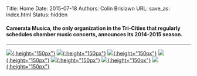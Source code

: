 Title: Home 
Date: 2015-07-18
Authors: Colin Brislawn
URL:
save_as: index.html 
Status: hidden

<!-- # Chamber Music for the Tri-Cities -->

#### Camerata Musica, the only organization in the Tri-Cities that regularly schedules chamber music concerts, announces its 2014-2015 season.

---

[![ ]({filename}/images/2016-2017/BaltimoreConsort400.jpg){:height="150px"}]({filename}/2016-2017/BaltimoreConsort.md)
[![ ]({filename}/images/2016-2017/the-vienna-piano-trio400.jpg){:height="150px"}]({filename}/2016-2017/ViennaPianoTrio.md)
[![ ]({filename}/images/2016-2017/the-los-angeles-cello-quartet400.jpg){:height="150px"}]({filename}/2016-2017/LosAngelesCelloQuartet.md)
[![ ]({filename}/images/2016-2017/the-byrd-ensemble400.jpg){:height="150px"}]({filename}/2016-2017/ByrdEnsemble.md)
[![ ]({filename}/images/2016-2017/the-telegraph-quartet400.jpg){:height="150px"}]({filename}/2016-2017/TelegraphQuartet.md)
[![ ]({filename}/images/2016-2017/adaskin-trio-with-tom-gallant400.jpg){:height="150px"}]({filename}/2016-2017/AdaskinTrio.md)
[![ ]({filename}/images/2016-2017/cotiklin-duo400.jpg){:height="150px"}]({filename}/2016-2017/Cotik-Lin.md)
